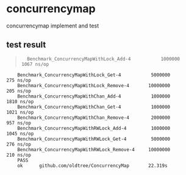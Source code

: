 # concurrencymap
concurrencymap implement and test
## test result

>       Benchmark_ConcurrencyMapWithLock_Add-4           1000000              1067 ns/op
        Benchmark_ConcurrencyMapWithLock_Get-4           5000000               275 ns/op
        Benchmark_ConcurrencyMapWithLock_Remove-4       10000000               205 ns/op
        Benchmark_ConcurrencyMapWithChan_Add-4           1000000              1810 ns/op
        Benchmark_ConcurrencyMapWithChan_Get-4           1000000              1021 ns/op
        Benchmark_ConcurrencyMapWithChan_Remove-4        2000000               957 ns/op
        Benchmark_ConcurrencyMapWithRWLock_Add-4         1000000              1045 ns/op
        Benchmark_ConcurrencyMapWithRWLock_Get-4         5000000               276 ns/op
        Benchmark_ConcurrencyMapWithRWLock_Remove-4     10000000               210 ns/op
        PASS
        ok      github.com/oldtree/ConcurrencyMap       22.319s    
